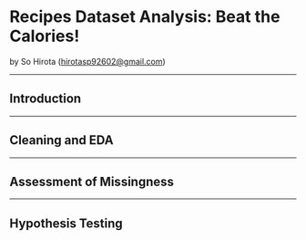 # Recipes Dataset Analysis: Beat the Calories!
by So Hirota (hirotasp92602@gmail.com)

------

## Introduction


------


## Cleaning and EDA



------


## Assessment of Missingness




------



## Hypothesis Testing

